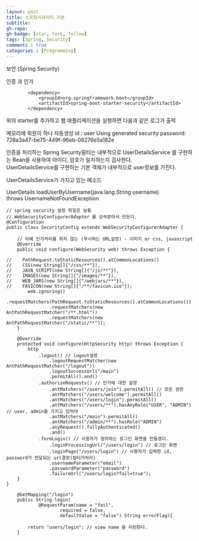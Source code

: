 ```yaml
---
layout: post
title: 스프링시큐리티 기본
subtitle: 
gh-repo: 
gh-badge: [star, fork, follow]
tags: [Spring, Security]
comments : true
categories : [Programming]
---
```


보안 (Spring Security)

인증 과 인가
~~~
		<dependency>
			<groupId>org.springframework.boot</groupId>
			<artifactId>spring-boot-starter-security</artifactId>
		</dependency>
~~~
위의 starter를 추가하고 웹 애플리케이션을 실행하면 다음과 같은 로그가 출력

메모리에 회원이 하나 자동생성
id : user
Using generated security password: 728a3a47-be75-449f-96eb-08276e5a182e

인증을 처리하는 Spring Security필터는 내부적으로 UserDetailsService 를 구현하는
Bean을 사용하여 아이디, 암호가 일치하는지 검사한다.  
UserDetailsService를 구현하는 기본 객체가 내부적으로 user정보를 가진다.  

UserDetailsService가 가지고 있는 메소드  
  
UserDetails loadUserByUsername(java.lang.String username)  
                        throws UsernameNotFoundException  
  
~~~
// spring security 설정 파일은 보통
// WebSecurityConfigurerAdapter 를 상속받아서 만든다.
@Configuration
public class SecurityConfig extends WebSecurityConfigurerAdapter {

    // 아예 인가처리를 하지 않는 (무시하는 URL설정) - 이미지 or css, javascript
    @Override
    public void configure(WebSecurity web) throws Exception {

//    PathRequest.toStaticResources().atCommonLocations()
//    CSS(new String[]{"/css/**"}),
//    JAVA_SCRIPT(new String[]{"/js/**"}),
//    IMAGES(new String[]{"/images/**"}),
//    WEB_JARS(new String[]{"/webjars/**"}),
//    FAVICON(new String[]{"/**/favicon.ico"});
        web.ignoring()
                .requestMatchers(PathRequest.toStaticResources().atCommonLocations())
                .requestMatchers(new AntPathRequestMatcher("/**.html"))
                .requestMatchers(new AntPathRequestMatcher("/static/**"));
    }

    @Override
    protected void configure(HttpSecurity http) throws Exception {
        http
            .logout() // logout설정
                .logoutRequestMatcher(new AntPathRequestMatcher("/logout"))
                .logoutSuccessUrl("/main")
                .permitAll().and()
            .authorizeRequests() // 인가에 대한 설정
                .antMatchers("/users/join").permitAll() // 모든 권한
                .antMatchers("/users/welcome").permitAll()
                .antMatchers("/users/login").permitAll()
                .antMatchers("/users/**").hasAnyRole("USER", "ADMIN") // user, admin을 가지고 있어야
                .antMatchers("/main").permitAll()
                .antMatchers("/admin/**").hasRole("ADMIN")
                .anyRequest().fullyAuthenticated()
                .and()
            .formLogin() // 사용자가 정의하는 로그인 화면을 만들겠다.
                .loginProcessingUrl("/users/login") // 로그인 화면
                .loginPage("/users/login") // 사용자가 입력한 id, password가 전달되는 url경로(필터가처리)
                .usernameParameter("email")
                .passwordParameter("password")
                .failureUrl("/users/login?fail=true");
    }
}

~~~


~~~
    @GetMapping("/login")
    public String login(
            @RequestParam(name = "fail",
                    required = false,
                    defaultValue = "false") String errorFlag){

        return "users/login"; // view name 을 리턴한다.
    }
~~~